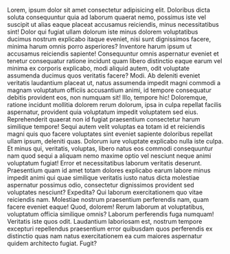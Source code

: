 Lorem, ipsum dolor sit amet consectetur adipisicing elit. Doloribus dicta soluta consequuntur quia ad laborum quaerat nemo, possimus iste vel suscipit ut alias eaque placeat accusamus reiciendis, minus necessitatibus sint!
Dolor qui fugiat ullam dolorum iste minus dolorem voluptatibus ducimus nostrum explicabo itaque eveniet, nisi sunt dignissimos facere, minima harum omnis porro asperiores? Inventore harum ipsum ut accusamus reiciendis sapiente!
Consequuntur omnis aspernatur eveniet et tenetur consequatur ratione incidunt quam libero distinctio eaque earum vel minima ex corporis explicabo, modi aliquid autem, odit voluptate assumenda ducimus quos veritatis facere? Modi.
Ab deleniti eveniet veritatis laudantium placeat ut, natus assumenda impedit magni commodi a magnam voluptatum officiis accusantium animi, id tempore consequatur debitis provident eos, non numquam sit! Illo, tempore hic!
Doloremque, ratione incidunt mollitia dolorem rerum dolorum, ipsa in culpa repellat facilis aspernatur, provident quia voluptatum impedit voluptatem sed eius. Reprehenderit quaerat non id fugiat praesentium consectetur harum similique tempore!
Sequi autem velit voluptas ea totam id et reiciendis magni quis quo facere voluptates sint eveniet sapiente doloribus repellat ullam ipsum, deleniti quas. Dolorum iure voluptate explicabo nulla iste culpa.
Et minus qui, veritatis, voluptas, libero natus eos commodi consequuntur nam quod sequi a aliquam nemo maxime optio vel nesciunt neque animi voluptatum fugiat! Error et necessitatibus laborum veritatis deserunt.
Praesentium quam id amet totam dolores explicabo earum labore minus impedit animi qui quae similique veritatis iusto natus dicta molestiae aspernatur possimus odio, consectetur dignissimos provident sed voluptates nesciunt? Expedita?
Qui laborum exercitationem quo vitae reiciendis nam. Molestiae nostrum praesentium perferendis nam, quam facere eveniet eaque! Quod, dolorem! Rerum laborum at voluptatibus, voluptatum officia similique omnis? Laborum perferendis fuga numquam!
Veritatis iste quos odit. Laudantium laboriosam est, nostrum tempore excepturi repellendus praesentium error quibusdam quos perferendis ex distinctio quas nam natus exercitationem ea cum maiores aspernatur quidem architecto fugiat. Fugit?
